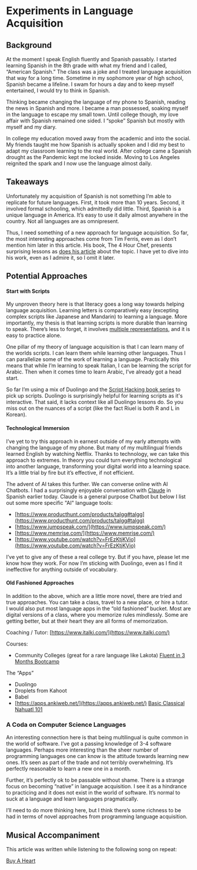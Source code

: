 # Experiments in Language Acquisition

## Background

At the moment I speak English fluently and Spanish passably. I started learning Spanish in the 8th grade with what my friend and I called, “American Spanish.” The class was a joke and I treated language acquisition that way for a long time. Sometime in my sophomore year of high school, Spanish became a lifeline. I swam for hours a day and to keep myself entertained, I would try to think in Spanish.

Thinking became changing the language of my phone to Spanish, reading the news in Spanish and more. I became a man possessed, soaking myself in the language to escape my small town. Until college though, my love affair with Spanish remained one sided. I “spoke” Spanish but mostly with myself and my diary.

In college my education moved away from the academic and into the social. My friends taught me how Spanish is actually spoken and I did my best to adapt my classroom learning to the real world. After college came a Spanish drought as the Pandemic kept me locked inside. Moving to Los Angeles reignited the spark and I now use the language almost daily.

## Takeaways

Unfortunately my acquisition of Spanish is not something I’m able to replicate for future languages. First, it took more than 10 years. Second, it involved formal schooling, which admittedly did little. Third, Spanish is a unique language in America. It’s easy to use it daily almost anywhere in the country. Not all languages are as omnipresent.

Thus, I need something of a new approach for language acquisition. So far, the most interesting approaches come from Tim Ferris, even as I don’t mention him later in this article. His book, The 4 Hour Chef, presents surprising lessons as [does his article](https://tim.blog/2007/11/07/how-to-learn-but-not-master-any-language-in-1-hour-plus-a-favor/) about the topic. I have yet to dive into his work, even as I admire it, so I omit it later.

## Potential Approaches

#### Start with Scripts

My unproven theory here is that literacy goes a long way towards helping language acquisition. Learning letters is comparatively easy (excepting complex scripts like Japanese and Mandarin) to learning a language. More importantly, my thesis is that learning scripts is more durable than learning to speak. There’s less to forget, it involves [multiple representations](https://www.lifescied.org/doi/10.1187/cbe.19-11-0253), and it is easy to practice alone.

One pillar of my theory of language acquisition is that I can learn many of the worlds scripts. I can learn them while learning other languages. Thus I can parallelize some of the work of learning a language. Practically this means that while I’m learning to speak Italian, I can be learning the script for Arabic. Then when it comes time to learn Arabic, I’ve already got a head start.

So far I’m using a mix of Duolingo and the [Script Hacking book series](https://www.alibris.com/booksearch?mtype=B&keyword=script+hacking&hs.x=0&hs.y=0) to pick up scripts. Duolingo is surprisingly helpful for learning scripts as it's interactive. That said, it lacks context like all Duolingo lessons do. So you miss out on the nuances of a script (like the fact Riuel is both R and L in Korean).

#### Technological Immersion

I’ve yet to try this approach in earnest outside of my early attempts with changing the language of my phone. But many of my multilingual friends learned English by watching Netflix. Thanks to technology, we can take this approach to extremes. In theory you could turn everything technological into another language, transforming your digital world into a learning space. It’s a little trial by fire but it’s effective, if not efficient.

The advent of AI takes this further. We can converse online with AI Chatbots. I had a surprisingly enjoyable conversation with [Claude](https://claude.ai/login) in Spanish earlier today. Claude is a general purpose Chatbot but below I list out some more specific "AI" language tools:

- [https://www.producthunt.com/products/talgg#talgg](https://www.producthunt.com/products/talgg#talgg)
- [https://www.jumpspeak.com/](https://www.jumpspeak.com/)
- [https://www.memrise.com/](https://www.memrise.com/)
- [https://www.youtube.com/watch?v=FrEzKtjKVio](https://www.youtube.com/watch?v=FrEzKtjKVio)

I’ve yet to give any of these a real college try. But if you have, please let me know how they work. For now I’m sticking with Duolingo, even as I find it ineffective for anything outside of vocabulary.

#### Old Fashioned Approaches

In addition to the above, which are a little more novel, there are tried and true approaches. You can take a class, travel to a new place, or hire a tutor. I would also put most language apps in the “old fashioned” bucket. Most are digital versions of a class, where you memorize rules mindlessly. Some are getting better, but at their heart they are all forms of memorization.

Coaching / Tutor: [https://www.italki.com/](https://www.italki.com/)

Courses:

- Community Colleges (great for a rare language like Lakota)
[Fluent in 3 Months Bootcamp](https://courses.fluentin3months.com/p/bootcamp)

The “Apps”

- Duolingo
- Droplets from Kahoot
- Babel
- [https://apps.ankiweb.net/](https://apps.ankiweb.net/)
[Basic Classical Nahuatl 101](https://nahuatl.thinkific.com/courses/bcn101-fall18)

### A Coda on Computer Science Languages

An interesting connection here is that being multilingual is quite common in the world of software. I’ve got a passing knowledge of 3-4 software languages. Perhaps more interesting than the sheer number of programming languages one can know is the attitude towards learning new ones. It’s seen as part of the trade and not terribly overwhelming. It’s perfectly reasonable to learn a new one in a month.

Further, it’s perfectly ok to be passable without shame. There is a strange focus on becoming “native” in language acquisition. I see it as a hindrance to practicing and it does not exist in the world of software. It’s normal to suck at a language and learn languages pragmatically.

I’ll need to do more thinking here, but I think there’s some richness to be had in terms of novel approaches from programming language acquisition.

## Musical Accompaniment

This article was written while listening to the following song on repeat:

[Buy A Heart](https://open.spotify.com/track/5Z7rzTYpJSc7RpPkXXOZWN?si=491232ea1c8d4f1c)

